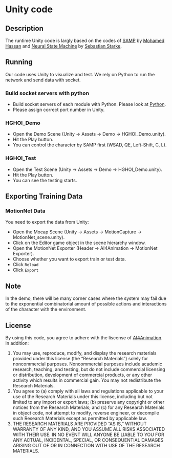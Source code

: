 # Unity code

## Description
The runtime Unity code is largly based on the codes of [SAMP](https://samp.is.tue.mpg.de/) by [Mohamed Hassan](https://github.com/mohamedhassanmus) and [Neural State Machine](https://github.com/sebastianstarke/AI4Animation/tree/master/AI4Animation/SIGGRAPH_Asia_2019) by [Sebastian Starke](https://github.com/sebastianstarke).

## Running
Our code uses Unity to visualize and test. We rely on Python to run the network and send data with socket.

### Build socket servers with python
- Build socket servers of each module with Python. Please look at [Python](../../python/README.md).
- Please assign correct port number in Unity.

### HGHOI_Demo
- Open the Demo Scene (Unity -> Assets -> Demo -> HGHOI_Demo.unity).
- Hit the Play button.
- You can control the character by SAMP first (WSAD, QE, Left-Shift, C, L).

### HGHOI_Test
- Open the Test Scene (Unity -> Assets -> Demo -> HGHOI_Demo.unity).
- Hit the Play button.
- You can see the testing starts.

## Exporting Training Data
### MotionNet Data
You need to export the data from Unity:
- Open the Mocap Scene (Unity -> Assets -> MotionCapture -> MotionNet_scene.unity).
- Click on the Editor game object in the scene hierarchy window.
- Open the MotionNet Exporter (Header -> AI4Animation -> MotionNet Exporter).
- Choose whether you want to export train or test data.
- Click `Reload`
- Click `Export`

## Note
In the demo, there will be many corner cases where the system may fail due to the exponential combinatorial amount of possible actions and interactions of the character with the environment.

## License
By using this code, you agree to adhere with the liscense of [AI4Animation](https://github.com/sebastianstarke/AI4Animation#copyright-information). In addition:

1.	You may use, reproduce, modify, and display the research materials provided under this license (the “Research Materials”) solely for noncommercial purposes. Noncommercial purposes include academic research, teaching, and testing, but do not include commercial licensing or distribution, development of commercial products, or any other activity which results in commercial gain. You may not redistribute the Research Materials.
2.	You agree to (a) comply with all laws and regulations applicable to your use of the Research Materials under this license, including but not limited to any import or export laws; (b) preserve any copyright or other notices from the Research Materials; and (c) for any Research Materials in object code, not attempt to modify, reverse engineer, or decompile such Research Materials except as permitted by applicable law.
3.	THE RESEARCH MATERIALS ARE PROVIDED “AS IS,” WITHOUT WARRANTY OF ANY KIND, AND YOU ASSUME ALL RISKS ASSOCIATED WITH THEIR USE. IN NO EVENT WILL ANYONE BE LIABLE TO YOU FOR ANY ACTUAL, INCIDENTAL, SPECIAL, OR CONSEQUENTIAL DAMAGES ARISING OUT OF OR IN CONNECTION WITH USE OF THE RESEARCH MATERIALS.
